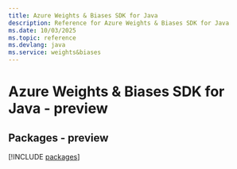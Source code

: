 ```yaml
---
title: Azure Weights & Biases SDK for Java
description: Reference for Azure Weights & Biases SDK for Java
ms.date: 10/03/2025
ms.topic: reference
ms.devlang: java
ms.service: weights&biases
---
```

# Azure Weights & Biases SDK for Java - preview
## Packages - preview
[!INCLUDE [packages](weights-&-biases-index.md)]